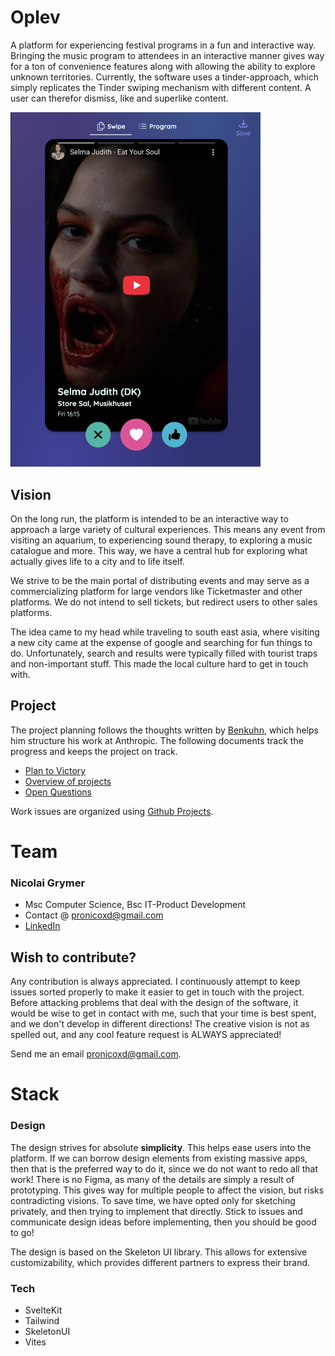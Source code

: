 # Oplev

A platform for experiencing festival programs in a fun and interactive way. Bringing the music program to attendees in an interactive manner gives way for a ton of convenience features along with allowing the ability to explore unknown territories. Currently, the software uses a tinder-approach, which simply replicates the Tinder swiping mechanism with different content. A user can therefor dismiss, like and superlike content.

<img src="docs/img/preview.png" alt="Early version of prototype" width="400">

## Vision

On the long run, the platform is intended to be an interactive way to approach a large variety of cultural experiences. This means any event from visiting an aquarium, to experiencing sound therapy, to exploring a music catalogue and more. This way, we have a central hub for exploring what actually gives life to a city and to life itself.

We strive to be the main portal of distributing events and may serve as a commercializing platform for large vendors like Ticketmaster and other platforms. We do not intend to sell tickets, but redirect users to other sales platforms.

The idea came to my head while traveling to south east asia, where visiting a new city came at the expense of google and searching for fun things to do. Unfortunately, search and results were typically filled with tourist traps and non-important stuff. This made the local culture hard to get in touch with.

## Project

The project planning follows the thoughts written by [Benkuhn](https://www.benkuhn.net/pjm/), which helps him structure his work at Anthropic. The following documents track the progress and keeps the project on track.
- [Plan to Victory](./docs/plan-to-victory.md)
- [Overview of projects](./docs/projects.md)
- [Open Questions](./docs/open-questions.md)

Work issues are organized using [Github Projects](https://github.com/users/Grymse/projects/4).

# Team

### Nicolai Grymer
- Msc Computer Science, Bsc IT-Product Development
- Contact @ pronicoxd@gmail.com
- [LinkedIn](https://www.linkedin.com/in/nicolai-grymer-178846201/)

## Wish to contribute?
Any contribution is always appreciated. I continuously attempt to keep issues sorted properly to make it easier to get in touch with the project. Before attacking problems that deal with the design of the software, it would be wise to get in contact with me, such that your time is best spent, and we don't develop in different directions! The creative vision is not as spelled out, and any cool feature request is ALWAYS appreciated!

Send me an email pronicoxd@gmail.com.


# Stack
### Design
The design strives for absolute **simplicity**. This helps ease users into the platform. If we can borrow design elements from existing massive apps, then that is the preferred way to do it, since we do not want to redo all that work! There is no Figma, as many of the details are simply a result of prototyping. This gives way for multiple people to affect the vision, but risks contradicting visions. To save time, we have opted only for sketching privately, and then trying to implement that directly. Stick to issues and communicate design ideas before implementing, then you should be good to go!

The design is based on the Skeleton UI library. This allows for extensive customizability, which provides different partners to express their brand.

### Tech
- SvelteKit
- Tailwind
- SkeletonUI
- Vites



